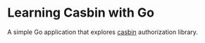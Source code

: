 # Learning Casbin with Go
A simple Go application that explores [casbin](https://casbin.org/) authorization library.
